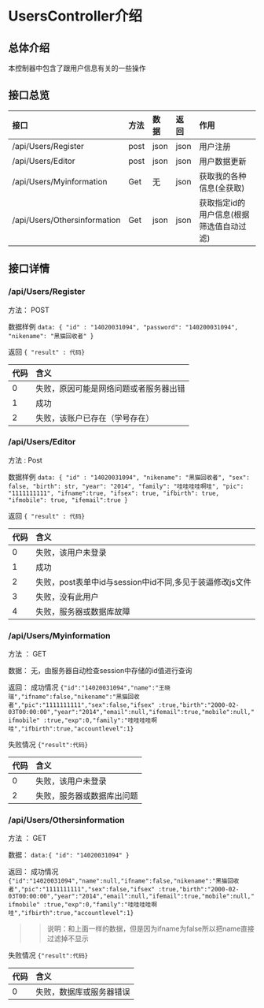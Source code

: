 # UsersController介绍

## 总体介绍

本控制器中包含了跟用户信息有关的一些操作

## 接口总览

|接口|方法|数据|返回|作用|
|:-------|:-------|:-------|:-------|:-------|
|/api/Users/Register|post|json|json|用户注册|
|/api/Users/Editor|post|json|json|用户数据更新|
|/api/Users/Myinformation|Get|无|json|获取我的各种信息(全获取)|
|/api/Users/Othersinformation|Get|json|json|获取指定id的用户信息(根据筛选值自动过滤)|

## 接口详情

### /api/Users/Register

方法： POST

数据样例 `data:
{
                        "id" : "14020031094",
                        "password": "140200031094",
                        "nikename": "黑猫回收者"
}`

返回 `{ "result" : 代码}`

|代码|含义|
|:------|:------|
|0|失败，原因可能是网络问题或者服务器出错|
|1|成功|
|2|失败，该账户已存在（学号存在）|

### /api/Users/Editor

方法 : Post

数据样例 `data: {
                        "id" : "14020031094",
                        "nikename": "黑猫回收者",
                        "sex": false,
                        "birth": str,
                        "year": "2014",
                        "family": "哇哇哇哇啊哇",
                        "pic": "1111111111",
                        "ifname":true,
                        "ifsex": true,
                        "ifbirth": true,
                        "ifmobile": true,
                        "ifemail":true
                    }`

返回 `{ "result" : 代码}`

|代码|含义|
|:------|:------|
|0|失败，该用户未登录|
|1|成功|
|2|失败，post表单中id与session中id不同,多见于装逼修改js文件|
|3|失败，没有此用户|
|4|失败，服务器或数据库故障|

### /api/Users/Myinformation

方法 ： GET

数据： 无，由服务器自动检查session中存储的id值进行查询

返回：
成功情况 `{"id":"14020031094","name":"王晓瑞","ifname":false,"nikename":"黑猫回收者","pic":"1111111111","sex":false,"ifsex"
:true,"birth":"2000-02-03T00:00:00","year":"2014","email":null,"ifemail":true,"mobile":null,"ifmobile"
:true,"exp":0,"family":"哇哇哇哇啊哇","ifbirth":true,"accountlevel":1}`

失败情况 `{"result":代码}`

|代码|含义|
|:------|:------|
|0|失败，该用户未登录|
|2|失败，服务器或数据库出问题|

### /api/Users/Othersinformation

方法 ： GET

数据： `data:{
                    "id": "14020031094"
                }`

返回：
成功情况 `{"id":"14020031094","name":null,"ifname":false,"nikename":"黑猫回收者","pic":"1111111111","sex":false,"ifsex"
:true,"birth":"2000-02-03T00:00:00","year":"2014","email":null,"ifemail":true,"mobile":null,"ifmobile"
:true,"exp":0,"family":"哇哇哇哇啊哇","ifbirth":true,"accountlevel":1}`

>>说明：和上面一样的数据，但是因为ifname为false所以把name直接过滤掉不显示

失败情况 `{"result":代码}`

|代码|含义|
|:------|:------|
|0|失败，数据库或服务器错误|
